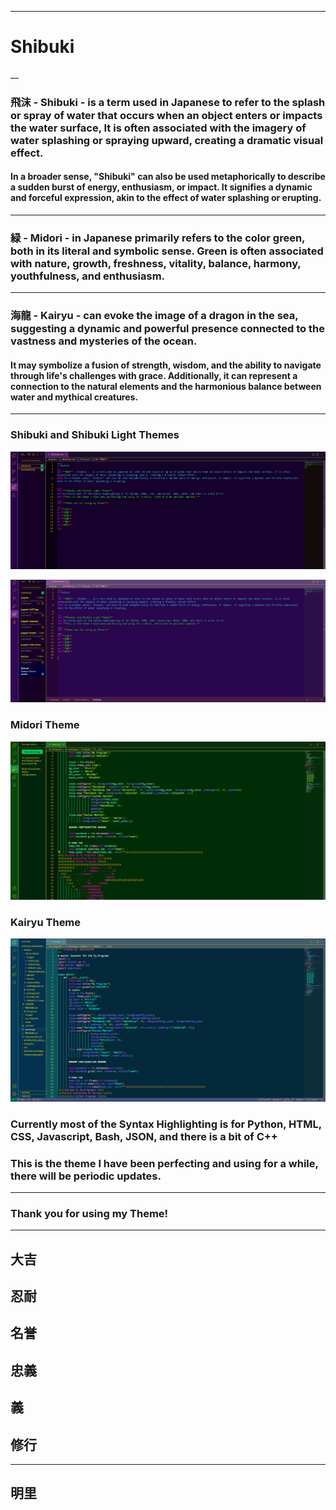 
___
# Shibuki
__

### **飛沫** - Shibuki -  is a term used in Japanese to refer to the splash or spray of water that occurs when an object enters or impacts the water surface, It is often associated with the imagery of water splashing or spraying upward, creating a dramatic visual effect.
#### In a broader sense, "Shibuki" can also be used metaphorically to describe a sudden burst of energy, enthusiasm, or impact. It signifies a dynamic and forceful expression, akin to the effect of water splashing or erupting.
___
### **緑** - Midori - in Japanese primarily refers to the color green, both in its literal and symbolic sense. Green is often associated with nature, growth, freshness, vitality, balance, harmony, youthfulness, and enthusiasm.
___
### **海龍** - Kairyu - can evoke the image of a dragon in the sea, suggesting a dynamic and powerful presence connected to the vastness and mysteries of the ocean. 
#### It may symbolize a fusion of strength, wisdom, and the ability to navigate through life's challenges with grace. Additionally, it can represent a connection to the natural elements and the harmonious balance between water and mythical creatures.
___
### **Shibuki and Shibuki Light Themes**
![Screenshot 1](https://raw.githubusercontent.com/AK1R4S4T0H/Shibuki/master/ak1r4.shibuki/images/shibuki1.png)

![Screenshot 1](https://raw.githubusercontent.com/AK1R4S4T0H/Shibuki/master/ak1r4.shibuki/images/shibukiLight.png)

### **Midori Theme**

![Screenshot 1](https://raw.githubusercontent.com/AK1R4S4T0H/Shibuki/master/ak1r4.shibuki/images/midori.png)

### **Kairyu Theme**

![Screenshot 1](https://raw.githubusercontent.com/AK1R4S4T0H/Shibuki/master/ak1r4.shibuki/images/kairyu.png)

### Currently most of the Syntax Highlighting is for Python, HTML, CSS, Javascript, Bash, JSON, and there is a bit of C++
### **This is the theme I have been perfecting and using for a while, there will be periodic updates.**
___
### **Thank you for using my Theme!**
___
## **大吉**
## **忍耐**
## **名誉**
## **忠義**
##  **義**
## **修行**
___

## 明里
